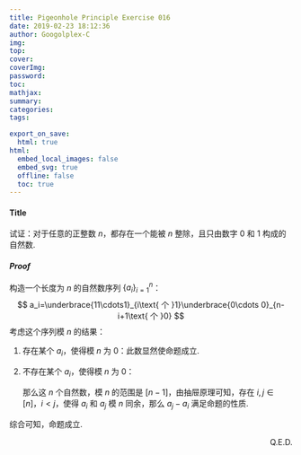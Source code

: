 ```yaml
---
title: Pigeonhole Principle Exercise 016
date: 2019-02-23 18:12:36
author: Googolplex-C
img: 
top: 
cover: 
coverImg: 
password: 
toc: 
mathjax: 
summary: 
categories: 
tags:

export_on_save:
  html: true
html:
  embed_local_images: false
  embed_svg: true
  offline: false
  toc: true
---
```


#### Title

试证：对于任意的正整数 $n$，都存在一个能被 $n$ 整除，且只由数字 $0$ 和 $1$ 构成的自然数.

<!-- more -->

#### *Proof*

构造一个长度为 $n$ 的自然数序列 $\{a_i\}^n_{i=1}$：
$$
a_i=\underbrace{11\cdots1}_{i\text{ 个 }1}\underbrace{0\cdots 0}_{n-i+1\text{ 个 }0}
$$
考虑这个序列模 $n$ 的结果：

1. 存在某个 $a_i$，使得模 $n$ 为 $0$：此数显然使命题成立.

2. 不存在某个 $a_i$，使得模 $n$ 为 $0$：

   那么这 $n$ 个自然数，模 $n$ 的范围是 $[n-1]$，由抽屉原理可知，存在 $i,j \in [n]$，$i <j$，使得 $a_i$ 和 $a_j$ 模 $n$ 同余，那么 $a_j-a_i$ 满足命题的性质.

综合可知，命题成立. 

<p align="right">Q.E.D.</p>

